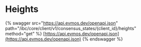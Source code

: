 # Heights

{% swagger src="https://api.evmos.dev/openapi.json" path="/ibc/core/client/v1/consensus_states/{client_id}/heights" method="get" %}
[https://api.evmos.dev/openapi.json](https://api.evmos.dev/openapi.json)
{% endswagger %}
